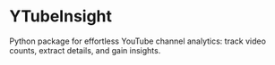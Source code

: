 # YTubeInsight
Python package for effortless YouTube channel analytics: track video counts, extract details, and gain insights.
